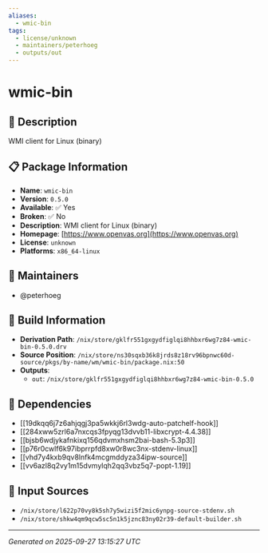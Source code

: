 ```yaml
---
aliases:
  - wmic-bin
tags:
  - license/unknown
  - maintainers/peterhoeg
  - outputs/out
---
```


# wmic-bin

## 📝 Description

WMI client for Linux (binary)

## 📋 Package Information

- **Name**: `wmic-bin`
- **Version**: `0.5.0`
- **Available**: ✅ Yes
- **Broken**: ✅ No
- **Description**: WMI client for Linux (binary)
- **Homepage**: [https://www.openvas.org](https://www.openvas.org)
- **License**: `unknown`
- **Platforms**: `x86_64-linux`
## 👥 Maintainers

- @peterhoeg


## 🔧 Build Information

- **Derivation Path**: `/nix/store/gklfr551gxgydfiglqi8hhbxr6wg7z84-wmic-bin-0.5.0.drv`
- **Source Position**: `/nix/store/ns30sqxb36k8jrds8z18rv96bpnwc60d-source/pkgs/by-name/wm/wmic-bin/package.nix:50`
- **Outputs**:
  - `out`:  `/nix/store/gklfr551gxgydfiglqi8hhbxr6wg7z84-wmic-bin-0.5.0`

## 🔗 Dependencies

- [[19dkqq6j7z6ahjqgj3pa5wkkj6rl3wdg-auto-patchelf-hook]]
- [[284xww5zrl6a7nxcqs3fpyqg13dvvb11-libxcrypt-4.4.38]]
- [[bjsb6wdjykafnkixq156qdvmxhsm2bai-bash-5.3p3]]
- [[p76r0cwlf6k97ibprrpfd8xw0r8wc3nx-stdenv-linux]]
- [[vhd7y4kxb9qv8lnfk4mcgmddyza34ipw-source]]
- [[vv6azl8q2vy1m15dvmylqh2qq3vbz5q7-popt-1.19]]

## 📁 Input Sources

- `/nix/store/l622p70vy8k5sh7y5wizi5f2mic6ynpg-source-stdenv.sh`
- `/nix/store/shkw4qm9qcw5sc5n1k5jznc83ny02r39-default-builder.sh`

---
*Generated on 2025-09-27 13:15:27 UTC*
